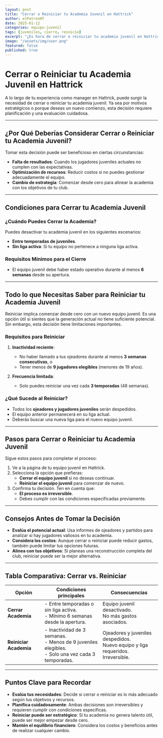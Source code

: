 ```yaml
---
layout: post
title: "Cerrar o Reiniciar tu Academia Juvenil en Hattrick"
author: elPatronHT
date: 2025-01-12
categories: equipo-juvenil
tags: [juveniles, cierre, reinicio]
excerpt: "¿Es hora de cerrar o reiniciar tu academia juvenil en Hattrick? Descubre los motivos, condiciones y pasos necesarios para tomar la mejor decisión."
image: "/assets/img/user.png"
featured: false
published: true
---
```


# Cerrar o Reiniciar tu Academia Juvenil en Hattrick

A lo largo de tu experiencia como manager en Hattrick, puede surgir la necesidad de cerrar o reiniciar tu academia juvenil. Ya sea por motivos estratégicos o porque deseas un nuevo comienzo, esta decisión requiere planificación y una evaluación cuidadosa.

---

## ¿Por Qué Deberías Considerar Cerrar o Reiniciar tu Academia Juvenil?

Tomar esta decisión puede ser beneficioso en ciertas circunstancias:

- **Falta de resultados**: Cuando los jugadores juveniles actuales no cumplen con las expectativas.
- **Optimización de recursos**: Reducir costos si no puedes gestionar adecuadamente el equipo.
- **Cambio de estrategia**: Comenzar desde cero para alinear la academia con los objetivos de tu club.

---

## Condiciones para Cerrar tu Academia Juvenil

### ¿Cuándo Puedes Cerrar la Academia?

Puedes desactivar tu academia juvenil en los siguientes escenarios:

- **Entre temporadas de juveniles**.
- **Sin liga activa**: Si tu equipo no pertenece a ninguna liga activa.

### Requisitos Mínimos para el Cierre

- El equipo juvenil debe haber estado operativo durante al menos **6 semanas** desde su apertura.

---

## Todo lo que Necesitas Saber para Reiniciar tu Academia Juvenil

Reiniciar implica comenzar desde cero con un nuevo equipo juvenil. Es una opción útil si sientes que la generación actual no tiene suficiente potencial. Sin embargo, esta decisión tiene limitaciones importantes.

### Requisitos para Reiniciar

1. **Inactividad reciente**:

   - No haber llamado a tus ojeadores durante al menos **3 semanas consecutivas**, o
   - Tener menos de **9 jugadores elegibles** (menores de 19 años).

2. **Frecuencia limitada**:
   - Solo puedes reiniciar una vez cada **3 temporadas** (48 semanas).

### ¿Qué Sucede al Reiniciar?

- Todos los **ojeadores y jugadores juveniles** serán despedidos.
- El equipo anterior permanecerá en su liga actual.
- Deberás buscar una nueva liga para el nuevo equipo juvenil.

---

## Pasos para Cerrar o Reiniciar tu Academia Juvenil

Sigue estos pasos para completar el proceso:

1. Ve a la página de tu equipo juvenil en Hattrick.
2. Selecciona la opción que prefieras:
   - **Cerrar el equipo juvenil** si no deseas continuar.
   - **Reiniciar el equipo juvenil** para comenzar de nuevo.
3. Confirma tu decisión. Ten en cuenta que:
   - **El proceso es irreversible**.
   - Debes cumplir con las condiciones especificadas previamente.

---

## Consejos Antes de Tomar la Decisión

- **Evalúa el potencial actual**: Usa informes de ojeadores y partidos para analizar si hay jugadores valiosos en tu academia.
- **Considera los costos**: Aunque cerrar o reiniciar puede reducir gastos, también puede limitar tus opciones futuras.
- **Alinea con tus objetivos**: Si planeas una reconstrucción completa del club, reiniciar puede ser la mejor alternativa.

---

## Tabla Comparativa: Cerrar vs. Reiniciar

| **Opción**             | **Condiciones principales**                                                                               | **Consecuencias**                                                                         |
| ---------------------- | --------------------------------------------------------------------------------------------------------- | ----------------------------------------------------------------------------------------- |
| **Cerrar Academia**    | - Entre temporadas o sin liga activa. <br> - Mínimo 6 semanas desde la apertura.                          | Equipo juvenil desactivado. <br> No más gastos asociados.                                 |
| **Reiniciar Academia** | - Inactividad de 3 semanas. <br> - Menos de 9 juveniles elegibles. <br> - Solo una vez cada 3 temporadas. | Ojeadores y juveniles despedidos. <br> Nuevo equipo y liga requeridos. <br> Irreversible. |

---

## Puntos Clave para Recordar

- **Evalúa tus necesidades**: Decide si cerrar o reiniciar es lo más adecuado según tus objetivos y recursos.
- **Planifica cuidadosamente**: Ambas decisiones son irreversibles y requieren cumplir con condiciones específicas.
- **Reiniciar puede ser estratégico**: Si tu academia no genera talento útil, puede ser mejor empezar desde cero.
- **Mantén el equilibrio financiero**: Considera los costos y beneficios antes de realizar cualquier cambio.
